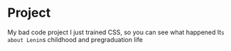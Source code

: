 # Project
My bad code project
I just trained CSS, so you can see what happened
It`s about Lenin`s childhood and pregraduation life
